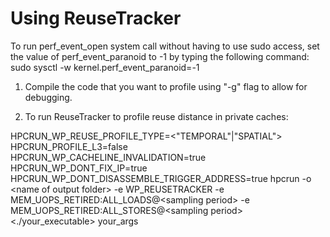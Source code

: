 Using ReuseTracker
==================
To run perf_event_open system call without having to use sudo access,
set the value of perf_event_paranoid to -1 by typing the following command:
sudo sysctl -w kernel.perf_event_paranoid=-1

1. Compile the code that you want to profile using "-g" flag to allow for debugging.

2. To run ReuseTracker to profile reuse distance in private caches: 

HPCRUN_WP_REUSE_PROFILE_TYPE=\<"TEMPORAL"\|"SPATIAL"\> HPCRUN_PROFILE_L3=false HPCRUN_WP_CACHELINE_INVALIDATION=true HPCRUN_WP_DONT_FIX_IP=true HPCRUN_WP_DONT_DISASSEMBLE_TRIGGER_ADDRESS=true hpcrun -o \<name of output folder\> -e WP_REUSETRACKER -e MEM_UOPS_RETIRED:ALL_LOADS@\<sampling period\> -e MEM_UOPS_RETIRED:ALL_STORES@\<sampling period\> <./your_executable> your_args




